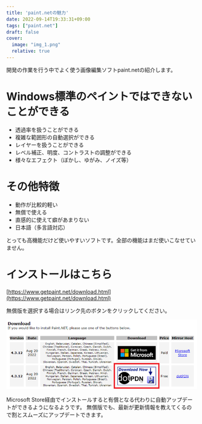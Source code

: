 ```yaml
---
title: 'paint.netの魅力'
date: 2022-09-14T19:33:31+09:00
tags: ["paint.net"]
draft: false
cover:
  image: "img_1.png"
  relative: true
---
```

開発の作業を行う中でよく使う画像編集ソフトpaint.netの紹介します。

# Windows標準のペイントではできないことができる
- 透過率を扱うことができる
- 複雑な範囲形の自動選択ができる
- レイヤーを扱うことができる
- レベル補正、明度、コントラストの調整ができる
- 様々なエフェクト（ぼかし、ゆがみ、ノイズ等）

# その他特徴
- 動作が比較的軽い
- 無償で使える
- 直感的に使えて癖があまりない
- 日本語（多言語対応）

とっても高機能だけど使いやすいソフトです。全部の機能はまだ使いこなせていません。

# インストールはこちら
[https://www.getpaint.net/download.html](https://www.getpaint.net/download.html)

無償版を選択する場合はリンク先のボタンをクリックしてください。

![img_2.png](img_2.png)

Microsoft Store経由でインストールすると有償となる代わりに自動アップデートができるようになるようです。
無償版でも、最新が更新情報を教えてくるので割とスムーズにアップデートできます。
